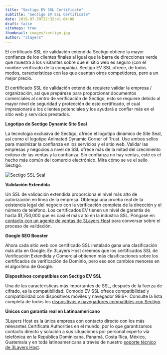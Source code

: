 ```yaml
---
title: "Sectigo EV SSL Certificate"
subtitle: "Sectigo EV SSL Certificate"
date: 2019-07-30T22:32:41-04:00
draft: false
sitemaps: true
thumbnail: images/sectigo.jpg
author: "3layers"
---
```


El certificado SSL de validación extendida Sectigo obtiene la mayor confianza de los clientes finales al igual que la barra de direcciones verde que muestra a los visitantes sobre que el sitio web es seguro (con el nombre verificado de la compañía). Sectigo EV SSL ofrece, de todos modos, características con las que cuentan otros competidores, pero a un mejor precio.

El certificado SSL de validación extendida requiere validar la empresa / organización, así que prepárese para proporcionar documentos comerciales al centro de verificación de Sectigo, esto se requiere debido al mayor nivel de seguridad y protección de este certificado, el cual impresionará a los clientes potenciales y los ayudará a confiar más en el sitio web y servicios prestados.

**Logotipo de Sectigo Dynamic Site Seal**

La tecnología exclusiva de Sectigo, ofrece el logotipo dinámico de Site Seal, así como el logotipo Animated Dynamic Corner of Trust. Use ambos sellos para maximizar la confianza en los servicios y el sitio web. Validar las empresas y negocios a nivel de SSL ofrece más de la mitad del crecimiento exitoso de las ventas y la confianza. Sin confianza no hay ventas, este es el hecho más común del comercio electrónico. Mira cómo se ve el sello Sectigo.

![Sectigo SSL Seal](/images/sectigo_seal.png)

**Validación Extendida**

Un SSL de validación extendida proporciona el nivel más alto de autorización en línea de la empresa. Obtenga una prueba real de la existencia legal del negocio con la verificación completa de la dirección y el número de teléfono. Los certificados EV tienen un nivel de garantía de hasta $1,750,000 que es casi el más alto en la industria SSL. Póngase en [contacto con un agente de ventas de 3Layers Host](https://3layers.host/contact/) para conversar sobre el proceso de validación.

**Google SEO Booster**

Ahora cada sitio web con certificado SSL instalado gana una clasificación más alta en Google. En 3Layers Host creemos que los certificados SSL de Verificación Extendida y Comercial obtienen más clasificaciones sobre los certificados de verificación de Dominio, pero eso son cambios menores en el algoritmo de Google.

**Dispositivos compatibles con Sectigo EV SSL**

Una de las características más importantes de SSL, después de la fuerza de cifrado, es la compatibilidad. Comodo EV SSL ofrece compatibilidad y compatibilidad con dispositivos móviles y navegador 99.6+. Consulte la lista completa de todos los [dispositivos y navegadores compatibles con Sectigo](https://3layers.host/compatibilidad-de-dispositivos-con-ssl/).

**Únicos con garantía real en Latinoamericano**

3Layers Host es la única empresa con contacto directo con los más relevantes Certificate Authorities en el mundo, por lo que garantizamos contacto directo y solución a sus situaciones por personal experto vía telefónica en la República Dominicana, Panamá, Costa Rica, México, Guatemala y en toda latinoamericana a través de nuestro [soporte técnico de 3Layers Host](https://3layers.host/contact/).